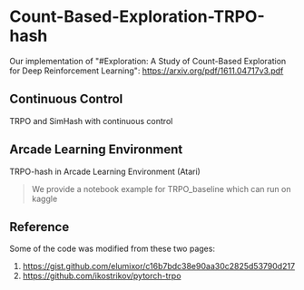 # Count-Based-Exploration-TRPO-hash
Our implementation of "#Exploration: A Study of Count-Based Exploration for Deep Reinforcement Learning": https://arxiv.org/pdf/1611.04717v3.pdf


## Continuous Control

TRPO and SimHash with continuous control


## Arcade Learning Environment

TRPO-hash in Arcade Learning Environment (Atari)

> We provide a notebook example for TRPO_baseline which can run on kaggle


## Reference

Some of the code was modified from these two pages:
1. https://gist.github.com/elumixor/c16b7bdc38e90aa30c2825d53790d217
2. https://github.com/ikostrikov/pytorch-trpo
